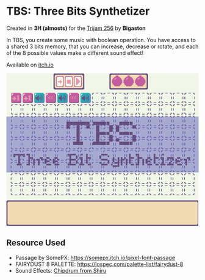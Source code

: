 # TBS: Three Bits Synthetizer
Created in **3H (almosts)** for the [Trijam 256](https://itch.io/jam/trijam-256) by **Bigaston**

In TBS, you create some music with boolean operation. You have access to a shared 3 bits memory, that you can increase, decrease or rotate, and each of the 8 possible values make a different sound effect!

Available on [itch.io](https://bigaston.itch.io/tbs)

![Cover](./support/Cover.png)

## Resource Used
- Passage by SomePX: https://somepx.itch.io/pixel-font-passage
- FAIRYDUST 8 PALETTE: https://lospec.com/palette-list/fairydust-8
- Sound Effects: [Chipdrum from Shiru](https://shiru.untergrund.net/software.shtml)